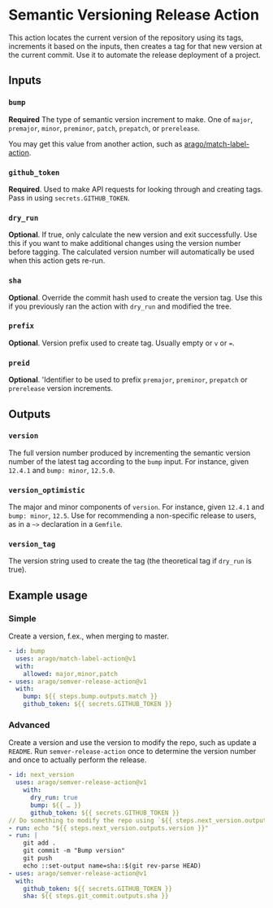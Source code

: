 # Semantic Versioning Release Action

This action locates the current version of the repository using its tags, increments it based on the inputs, then creates a tag for that new version at the current commit. Use it to automate the release deployment of a project.

## Inputs

### `bump`

**Required** The type of semantic version increment to make. One of `major`, `premajor`, `minor`, `preminor`, `patch`, `prepatch`, or `prerelease`.

You may get this value from another action, such as [arago/match-label-action](https://github.com/zwaldowski/match-label-action).

### `github_token`

**Required**. Used to make API requests for looking through and creating tags. Pass in using `secrets.GITHUB_TOKEN`.

### `dry_run`

**Optional**. If true, only calculate the new version and exit successfully. Use this if you want to make additional changes using the version number before tagging. The calculated version number will automatically be used when this action gets re-run.

### `sha`

**Optional**. Override the commit hash used to create the version tag. Use this if you previously ran the action with `dry_run` and modified the tree.

### `prefix`

**Optional**. Version prefix used to create tag. Usually empty or `v` or `=`.

### `preid`

**Optional**. 'Identifier to be used to prefix `premajor`, `preminor`, `prepatch` or `prerelease` version increments.

## Outputs

### `version`

The full version number produced by incrementing the semantic version number of the latest tag according to the `bump` input. For instance, given `12.4.1` and `bump: minor`, `12.5.0`.

### `version_optimistic`

The major and minor components of `version`. For instance, given `12.4.1` and `bump: minor`, `12.5`. Use for recommending a non-specific release to users, as in a `~>` declaration in a `Gemfile`.

### `version_tag`

The version string used to create the tag (the theoretical tag if `dry_run` is true).

## Example usage

### Simple

Create a version, f.ex., when merging to master.

```yaml
- id: bump
  uses: arago/match-label-action@v1
  with:
    allowed: major,minor,patch
- uses: arago/semver-release-action@v1
  with:
    bump: ${{ steps.bump.outputs.match }}
    github_token: ${{ secrets.GITHUB_TOKEN }}
```

### Advanced

Create a version and use the version to modify the repo, such as update a `README`. Run `semver-release-action` once to determine the version number and once to actually perform the release.

```yaml
- id: next_version
  uses: arago/semver-release-action@v1
    with:
      dry_run: true
      bump: ${{ … }}
      github_token: ${{ secrets.GITHUB_TOKEN }}
// Do something to modify the repo using `${{ steps.next_version.outputs.version }}`.
- run: echo "${{ steps.next_version.outputs.version }}"
- run: |
    git add .
    git commit -m "Bump version"
    git push
    echo ::set-output name=sha::$(git rev-parse HEAD)
- uses: arago/semver-release-action@v1
  with:
    github_token: ${{ secrets.GITHUB_TOKEN }}
    sha: ${{ steps.git_commit.outputs.sha }}
```
